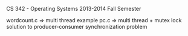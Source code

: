 CS 342 - Operating Systems 2013-2014 Fall Semester

wordcount.c => multi thread example
pc.c => multi thread + mutex lock solution to producer-consumer synchronization problem